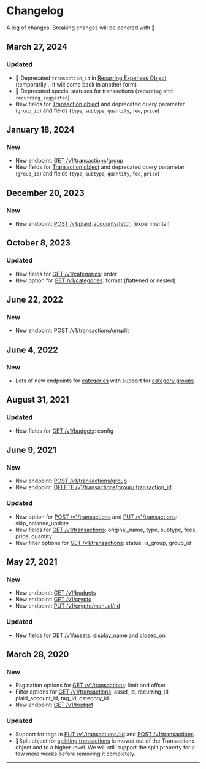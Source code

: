 # Changelog

A log of changes. Breaking changes will be denoted with 🚨

## March 27, 2024

### Updated

- 🚨 Deprecated `transaction_id` in [Recurring Expenses Object](#recurring-expenses-object) (temporarily... it will come back in another form)
- 🚨 Deprecated special statuses for transactions (`recurring` and `recurring_suggested`)
- New fields for [Transaction object](#transaction-object) and deprecated query parameter (`group_id`) and fields (`type`, `subtype`, `quantity`, `fee`, `price`)

## January 18, 2024

### New

- New endpoint: [GET /v1/transactions/group](#get-transaction-group)
- New fields for [Transaction object](#transaction-object) and deprecated query parameter (`group_id`) and fields (`type`, `subtype`, `quantity`, `fee`, `price`)

## December 20, 2023

### New

- New endpoint: [POST /v1/plaid_accounts/fetch](#trigger-fetch-from-plaid) (experimental)

## October 8, 2023

### Updated

- New fields for [GET /v1/categories](#get-all-categories): order
- New option for [GET /v1/categories](#get-all-categories): format (flattened or nested)

## June 22, 2022

### New

- New endpoint: [POST /v1/transactions/unsplit](#unsplit-transactions)

## June 4, 2022

### New

- Lots of new endpoints for [categories](#categories) with support for [category groups](#create-category-group)

## August 31, 2021

### Updated

- New fields for [GET /v1/budgets](#get-budget-summary): config

## June 9, 2021

### New

- New endpoint: [POST /v1/transactions/group](#create-transaction-group)
- New endpoint: [DELETE /v1/transactions/group/:transaction_id](#delete-transaction-group)

### Updated

- New option for [POST /v1/transactions](#insert-transactions) and [PUT /v1/transactions](#update-transaction): skip_balance_update
- New fields for [GET /v1/transactions](#get-all-transactions): original_name, type, subtype, fees, price, quantity
- New filter options for [GET /v1/transactions](#get-all-transactions): status, is_group, group_id

## May 27, 2021

### New

- New endpoint: [GET /v1/budgets](#get-budget-summary)
- New endpoint: [GET /v1/crypto](#get-all-crypto)
- New endpoint: [PUT /v1/crypto/manual/:id](#update-manual-crypto-asset)

### Updated

- New fields for [GET /v1/assets](#get-all-assets): display_name and closed_on

## March 28, 2020

### New

- Pagination options for [GET /v1/transactions](#get-all-transactions): limit and offset
- Filter options for [GET /v1/transactions](#get-all-transactions): asset_id, recurring_id, plaid_account_id, tag_id, category_id
- New endpoint: [GET /v1/budget](#get-all-tags)

### Updated

- Support for tags in [PUT /v1/transactions/:id](#update-transaction) and [POST /v1/transactions](#insert-transactions)
- 🚨Split object for [splitting transactions](#update-transaction) is moved out of the Transactions object and to a higher-level. We will still support the split property for a few more weeks before removing it completely.

---
